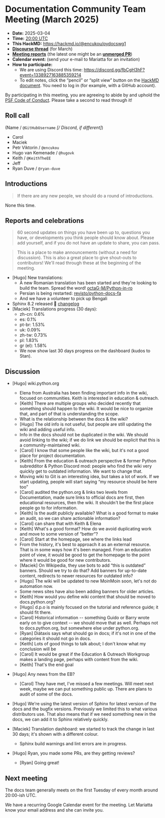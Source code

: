 # Documentation Community Team Meeting (March 2025)

- **Date:** 2025-03-04
- **Time:** [20:00 UTC](https://arewemeetingyet.com/UTC/2025-03-04/20:00/Docs%20Meeting)
- **This HackMD:** <https://hackmd.io/@encukou/pydocswg1>
- [**Discourse thread**](https://discuss.python.org/t/documentation-community-meeting-tuesday-4th-march-2025/82201)
  (for March)
- [**Meeting reports**](https://docs-community.readthedocs.io/en/latest/monthly-meeting/)
  (the latest one might be an
  [**unmerged PR**](https://github.com/python/docs-community/pulls))
- **Calendar event:** (send your e-mail to Mariatta for an invitation)
- **How to participate:**
  - We are using Discord this time:
    <https://discord.gg/fbCgH3hF?event=1338927163885359214>
  - To edit notes, click the “pencil” or “split view” button on the
    [HackMD document](https://hackmd.io/@encukou/pydocswg1). You need to log in (for
    example, with a GitHub account).

By participating in this meeting, you are agreeing to abide by and uphold the
[PSF Code of Conduct](https://www.python.org/psf/codeofconduct/). Please take a second
to read through it!

## Roll call

(Name / `@GitHubUsername` _[/ Discord, if different]_)

- Carol
- Maciek
- Petr Viktorin / `@encukou`
- Hugo van Kemenade / `@hugovk`
- Keith / `@KeithTheEE`
- Jeff
- Ryan Duve / `@ryan-duve`

## Introductions

> If there are any new people, we should do a round of introductions.

None this time.

## Reports and celebrations

> 60 second updates on things you have been up to, questions you have, or developments
> you think people should know about. Please add yourself, and if you do not have an
> update to share, you can pass.

> This is a place to make announcements (without a need for discussion). This is also a
> great place to give shout-outs to contributors! We'll read through these at the
> beginning of the meeting.

- [Hugo] New translations:
  - A new Romanian translation has been started and they're looking to build the team.
    Spread the word! [octaG-M/Python-in-ro](https://github.com/octaG-M/Python-in-ro)
  - Persian is being restarted:
    [revisto/python-docs-fa](https://github.com/revisto/python-docs-fa)
  - And we have a volunteer to pick up Bengali
- Sphinx 8.2 released 🎉
  [changelog](https://www.sphinx-doc.org/en/master/changes/8.2.html)
- [Maciek] Translations progress (30 days):
  - zh-cn: 0.6%
  - es: 0.1%
  - pt-br: 1.53%
  - uk: 0.09%
  - zh-tw: 0.73%
  - pl: 1.83%
  - gr (el): 1.58%
  - We now show last 30 days progress on the dashboard (kudos to Stan).

## Discussion

- [Hugo] wiki.python.org

  - Elena from Australia has been finding important info in the wiki, focused on
    communities. Keith is interested in education & outreach.
  - [Keith] There are multiple groups who decided recently that something should happen
    to the wiki. It would be nice to organize that, and part of that is understanding
    the scope.
  - What is the relationship between the docs & the wiki?
  - [Hugo] The old info is not useful, but people are still updating the wiki and adding
    useful info.
  - Info in the docs should not be duplicated in the wiki. We should avoid linking to
    the wiki; if we do link we should be explicit that this is a community-maintained
    wiki.
  - [Carol] I know that some people like the wiki, but it's not a good place for project
    documentation.
  - [Keith] From the education & outreach perspective & former Python subredditor &
    Python Discord mod: people who find the wiki very quickly get to outdated
    information. We want to change that.
  - Moving wiki to Git is an interesting idea, but takes a lot of work. If we start
    updating, people will start saying “my resource should be here too”
  - [Carol] audited the python.org & links two levels from Documentation, made sure
    links to official docs are first, then educational resources, then the wiki. It
    shouldn't be the first place people go to for information.
  - [Keith] Is the audit publicly available? What is a good format to make an audit, so
    we can share actionable information?
  - [Carol] can share that with Keith & Elena
  - [Keith] What's a good format? How do we avoid duplicating work and move to some
    version of “better”?
  - [Carol] Start at the homepage, see where the links lead
  - From the history, it's best to approach it as an external resource. That is in some
    ways how it's been managed. From an education point of view, it would be good to get
    the homepage to the point where it would be good for new contributors.
  - [Maciek] On Wikipedia, they use bots to add “this is outdated” banners. Should we
    try to do that? Add banners for up-to-date content, redirects to newer resources for
    outdated info?
  - [Hugo] The wiki will be updated to new MoinMoin soon, let's not do automation now.
  - Some news sites have also been adding banners for older articles.
  - [Keith] How would you define wiki content that should be moved to docs.python.org?
  - [Hugo] d.p.o is mainly focused on the tutorial and reference guide; it should fit
    there.
  - [Carol] Historical information -- something Guido or Barry wrote early on to give
    context -- we should move that as well. Perhaps not to docs.python.org, but
    somewhere else under python.org.
  - [Ryan] Diátaxis says what should go in docs; if it's not in one of the categories it
    should not go in docs.
  - [Keith] Lots of good things to talk about; I don't know what my conclusion will be
  - [Carol] It would be great if the Education & Outreach Workgroup makes a landing
    page, perhaps with content from the wiki.
  - [Keith] That's the end goal

- [Hugo] Any news from the EB?

  - [Carol] They have met, I've missed a few meetings. Will meet next week, maybe we can
    put something public up. There are plans to audit of some of the docs.

- [Hugo] We're using the latest version of Sphinx for latest version of the docs and the
  bugfix versions. Previously we limited this to what various distributors use. That
  also means that if we need something new in the docs, we can add it to Sphinx
  relatively quickly.

- [Maciek] Translation dashboard: we started to track the change in last 30 days; it's
  shown with a different colour.

  - Sphinx build warnings and lint errors are in progress.

- [Hugo] Ryan, you made some PRs, are they getting reviews?
  - [Ryan] Going great!

## Next meeting

The docs team generally meets on the first Tuesday of every month around 20:00-ish UTC.

We have a recurring Google Calendar event for the meeting. Let Mariatta know your email
address and she can invite you.
